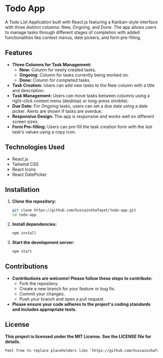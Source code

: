 # Todo App

A Todo List Application built with React.js featuring a Kanban-style interface with three distinct columns: New, Ongoing, and Done. The app allows users to manage tasks through different stages of completion with added functionalities like context menus, date pickers, and form pre-filling.

## Features

- **Three Columns for Task Management:**
  - **New:** Column for newly created tasks.
  - **Ongoing:** Column for tasks currently being worked on.
  - **Done:** Column for completed tasks.
- **Task Creation:** Users can add new tasks to the New column with a title and description.
- **Task Management:** Users can move tasks between columns using a right-click context menu (desktop) or long-press (mobile).
- **Due Date:** For Ongoing tasks, users can set a due date using a date picker. Alerts are shown if tasks are overdue.
- **Responsive Design:** The app is responsive and works well on different screen sizes.
- **Form Pre-filling:** Users can pre-fill the task creation form with the last task's values using a copy icon.

## Technologies Used

- React.js
- Tailwind CSS
- React Icons
- React DatePicker

## Installation

1. **Clone the repository:**
   ```bash
   git clone https://github.com/hussainshafayet/todo-app.git
   cd todo-app
2. **Install dependencies:**
   ```bash
   npm install
3. **Start the development server:**
   ```bash
   npm start

## Contributions

- **Contributions are welcome! Please follow these steps to contribute:**
  - Fork the repository.
  - Create a new branch for your feature or bug fix.
  - Commit your changes.
  - Push your branch and open a pull request.
- **Please ensure your code adheres to the project's coding standards and includes appropriate tests.**

## License
**This project is licensed under the MIT License. See the LICENSE file for details.**
   ```bash
   Feel free to replace placeholders like `https://github.com/hussainshafayet/todo-app.git` with actual URLs relevant to your project. This README file provides a comprehensive guide to your Todo App project, including features, installation steps, usage instructions, and code overview. You can copy this markdown code into your `README.md` file.


